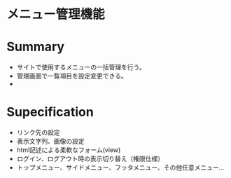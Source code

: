 メニュー管理機能
==

# Summary
- サイトで使用するメニューの一括管理を行う。
- 管理画面で一覧項目を設定変更できる。
- 

# Supecification
- リンク先の設定
- 表示文字列、画像の設定
- html記述による柔軟なフォーム(view)
- ログイン、ログアウト時の表示切り替え（権限仕様）
- トップメニュー、サイドメニュー、フッタメニュー、その他任意メニュー...

